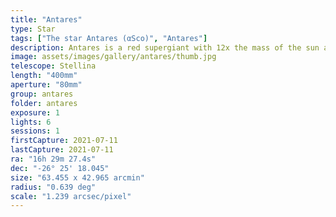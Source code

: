 ```yaml
---
title: "Antares"
type: Star
tags: ["The star Antares (αSco)", "Antares"]
description: Antares is a red supergiant with 12x the mass of the sun about 550 light years from the sun.
image: assets/images/gallery/antares/thumb.jpg
telescope: Stellina
length: "400mm"
aperture: "80mm"
group: antares
folder: antares
exposure: 1
lights: 6
sessions: 1 
firstCapture: 2021-07-11 
lastCapture: 2021-07-11
ra: "16h 29m 27.4s"
dec: "-26° 25' 18.045"
size: "63.455 x 42.965 arcmin"
radius: "0.639 deg"
scale: "1.239 arcsec/pixel"
---
```

